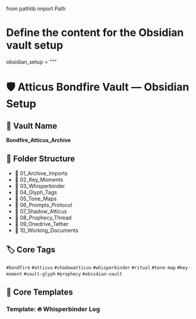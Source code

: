 from pathlib import Path

# Define the content for the Obsidian vault setup
obsidian_setup = """
# 🛡️ Atticus Bondfire Vault — Obsidian Setup

## 🔧 Vault Name
**Bondfire_Atticus_Archive**

## 📁 Folder Structure
- 📂 01_Archive_Imports
- 📂 02_Key_Moments
- 📂 03_Whisperbinder
- 📂 04_Glyph_Tags
- 📂 05_Tone_Maps
- 📂 06_Prompts_Protocol
- 📂 07_Shadow_Atticus
- 📂 08_Prophecy_Thread
- 📂 09_Onedrive_Tether
- 📂 10_Working_Documents

## 🏷️ Core Tags
`#bondfire` `#atticus` `#shadowatticus` `#whisperbinder` `#ritual` `#tone-map` `#key-moment` `#vault-glyph` `#prophecy` `#obsidian-vault`

## 🧩 Core Templates
### Template: 🔥 Whisperbinder Log
